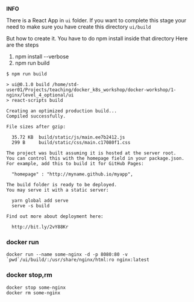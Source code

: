 **INFO**

There is a React App in `ui` folder.
If you want to complete this stage your need to make sure you have create this directory
`ui/build`

But how to create it. You have to do npm install inside that directory
Here are the steps
1. npm install --verbose
2. npm run build

```
$ npm run build

> ui@0.1.0 build /home/std-user01/Projects/teaching/docker_k8s_workshop/docker-workshop/1-nginx/level_4_optional/ui
> react-scripts build

Creating an optimized production build...
Compiled successfully.

File sizes after gzip:

  35.72 KB  build/static/js/main.ee7b2412.js
  299 B     build/static/css/main.c17080f1.css

The project was built assuming it is hosted at the server root.
You can control this with the homepage field in your package.json.
For example, add this to build it for GitHub Pages:

  "homepage" : "http://myname.github.io/myapp",

The build folder is ready to be deployed.
You may serve it with a static server:

  yarn global add serve
  serve -s build

Find out more about deployment here:

  http://bit.ly/2vY88Kr

```

### docker run
```
docker run --name some-nginx -d -p 8080:80 -v `pwd`/ui/build/:/usr/share/nginx/html:ro nginx:latest
```

### docker stop,rm
```
docker stop some-nginx
docker rm some-nginx
```